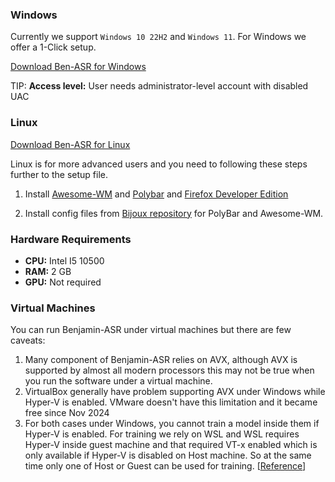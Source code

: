 ### Windows
Currently we support `Windows 10 22H2` and `Windows 11`. For Windows we offer a 1-Click setup.

<a class="download_btn" href="https://forms.gle/8HddUSr4AidNaKBr8">Download Ben-ASR for Windows</a>

TIP:
**Access level:** User needs administrator-level account with disabled UAC

### Linux

<a class="download_btn" href="https://forms.gle/62EzbtzDVN9upVCAA">Download Ben-ASR for Linux</a>

Linux is for more advanced users and you need to following these steps further to the setup file.

1. Install [Awesome-WM](https://awesomewm.org/) and [Polybar](https://github.com/polybar/polybar) and [Firefox Developer Edition](https://download-origin.cdn.mozilla.net/pub/devedition/releases/120.0b1/linux-x86_64/en-US/firefox-120.0b1.tar.bz2)

2. Install config files from [Bijoux repository](https://github.com/bijanbina/Bijoux/tree/master/Awesome) for PolyBar and Awesome-WM.

### Hardware Requirements

- **CPU:** Intel I5 10500
- **RAM:** 2 GB
- **GPU:** Not required

### Virtual Machines

You can run Benjamin-ASR under virtual machines but there are few caveats:

1. Many component of Benjamin-ASR relies on AVX, although AVX is supported by almost all modern processors this may not be true when you run the software under a virtual machine.
2. VirtualBox generally have problem supporting AVX under Windows while Hyper-V is enabled. VMware doesn't have this limitation and it became free since Nov 2024
3. For both cases under Windows, you cannot train a model inside them if Hyper-V is enabled. For training we rely on WSL and WSL requires Hyper-V inside guest machine and that required VT-x enabled which is only available if Hyper-V is disabled on Host machine. So at the same time only one of Host or Guest can be used for training. \[[Reference](https://superuser.com/questions/1578372/run-wsl2-inside-vmware-workstation-15)\]
